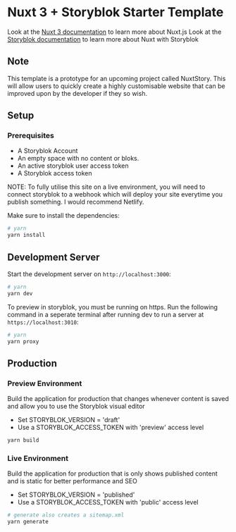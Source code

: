# Nuxt 3 + Storyblok Starter Template

Look at the [Nuxt 3 documentation](https://nuxt.com/docs/getting-started/introduction) to learn more about Nuxt.js
Look at the [Storyblok documentation](https://www.storyblok.com/tc/nuxtjs) to learn more about Nuxt with Storyblok

## Note

This template is a prototype for an upcoming project called NuxtStory. This will allow users to quickly create a highly customisable website that can be improved upon by the developer if they so wish.

## Setup

### Prerequisites

- A Storyblok Account
- An empty space with no content or bloks.
- An active storyblok user access token
- A Storyblok access token

NOTE: To fully utilise this site on a live environment, you will need to connect storyblok to a webhook which will deploy your site everytime you publish something. I would recommend Netlify.

Make sure to install the dependencies:

```bash
# yarn
yarn install
```


## Development Server

Start the development server on `http://localhost:3000`:

```bash
# yarn
yarn dev
```

To preview in storyblok, you must be running on https. Run the following command in a seperate terminal after running dev to run a server at `https://localhost:3010`:

```bash
# yarn
yarn proxy
```

## Production

### Preview Environment

Build the application for production that changes whenever content is saved and allow you to use the Storyblok visual editor

- Set STORYBLOK_VERSION = 'draft'
- Use a STORYBLOK_ACCESS_TOKEN with 'preview' access level 

```bash
yarn build
```

### Live Environment

Build the application for production that is only shows published content and is static for better performance and SEO

- Set STORYBLOK_VERSION = 'published'
- Use a STORYBLOK_ACCESS_TOKEN with 'public' access level 

```bash
# generate also creates a sitemap.xml
yarn generate
```
